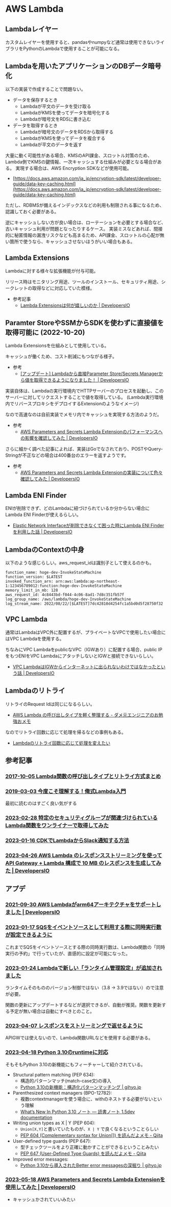 # AWS Lambda

## Lambdaレイヤー

カスタムレイヤーを使用すると、pandasやnumpyなど通常は使用できないライブラリをPythonのLambdaで使用することが可能になる。

## Lambdaを用いたアプリケーションのDBデータ暗号化

以下の実装で作成することで問題ない。

- データを保存するとき
  - Lambdaが平文のデータを受け取る
  - LambdaがKMSを使ってデータを暗号化する
  - Lambdaが暗号文をRDSに書き込む
- データを取得するとき
  - Lambdaが暗号文のデータをRDSから取得する
  - LambdaがKMSを使ってデータを複合する
  - Lambdaが平文のデータを返す

大量に動く可能性がある場合、KMSのAPI課金、スロットル対策のため、Lambda側でKMSの鍵情報、一次キャッシュする仕組みが必要となる場合がある。
実現する場合は、AWS Encryption SDKなどが使用可能。

- [https://docs.aws.amazon.com/ja_jp/encryption-sdk/latest/developer-guide/data-key-caching.html](https://docs.aws.amazon.com/ja_jp/encryption-sdk/latest/developer-guide/data-key-caching.html)

ただし、RDBMSが備えるインデックスなどの利用も制限される事になるため、認識しておく必要がある。

逆にキャッシュしない方が良い場合は、ローテーションを必要とする場合など、古いキャッシュ利用が問題となったりするケース。
実装ミスなどあれば、間接的に秘匿情報の漏洩リスクなども高まるため、API課金、スロットルの心配が無い箇所で使うなら、キャッシュさせないほうがいい場合もある。

## Lambda Extensions

Lambdaに対する様々な拡張機能が付与可能。

リリース時はモニタリング用途、ツールのインストール、セキュリティ用途、シークレットの取得などに対応していた模様。

- 参考記事
  - [Lambda Extensionsは何が嬉しいのか | DevelopersIO](https://dev.classmethod.jp/articles/cons-of-lambda-extensions/)

## Paramter StoreやSSMからSDKを使わずに直接値を取得可能に (2022-10-20)

Lambda Extensionsを仕組みとして使用している。

キャッシュが働くため、コスト削減にもつながる様子。

- 参考
  - [[アップデート] Lambdaから直接Parameter Store/Secrets Managerから値を取得できるようになりました！ | DevelopersIO](https://dev.classmethod.jp/articles/lambda-get-paramater/)

実装自体は、Lambdaの実行環境内でHTTPサーバーのプロセスを起動し、このサーバーに対してリクエストすることで値を取得している。
(Lambda実行環境内でリバースプロキシをデプロイするExtensionのようなイメージ)

なので高速なのは自前実装でメモリ内でキャッシュを実現する方法のようだ。

- 参考
  - [AWS Parameters and Secrets Lambda Extensionのパフォーマンスへの影響を確認してみた | DevelopersIO](https://dev.classmethod.jp/articles/aws-parameters-and-secrets-lambda-extension-performance/)


さらに細かく調べた記事によれば、実装はGoでなされており、POSTやQuery-Stringが不正などの場合は400番台のエラーを返すようです。

- 参考
  - [AWS Parameters and Secrets Lambda Extensionの実装について色々確認してみた | DevelopersIO](https://dev.classmethod.jp/articles/investigation-parameters-and-secrets-lambda-extension-impl/)

## Lambda ENI Finder

ENIが削除できず、どのLambdaに紐づけられているか分からない場合にLambda ENI Finderが使えるらしい。

- [Elastic Network Interfaceが削除できなくて困った時にLambda ENI Finderを利用した話 | DevelopersIO](https://dev.classmethod.jp/articles/try-delete-lambda-eni-with-lambda-eni-finder/)

## LambdaのContextの中身

以下のような感じらしい。aws_request_idは識別子として使えるのかも。

```
function_name: hoge-dev-InvokeStateMachine
function_version: $LATEST
invoked_function_arn: arn:aws:lambda:ap-northeast-1:123456789012:function:hoge-dev-InvokeStateMachine
memory_limit_in_mb: 128
aws_request_id: 4c8443bd-f044-4c06-8ad1-7d8c351fb57f
log_group_name: /aws/lambda/hoge-dev-InvokeStateMachine
log_stream_name: 2022/08/22/[$LATEST]7dc42810d4254fc1a5bd0d5f28750f32
```

## VPC Lambda

通常はLambdaはVPC外に配置するが、プライベートなVPCで使用したい場合にはVPC Lambdaを使用する。

ちなみにVPC LambdaをpublicなVPC（IGWあり）に配置する場合、public IPをもつENIをVPC LambdaにアタッチしないとIGWと接続できないらしい。

- [VPC LambdaはIGWからインターネットに出られないわけではなかったという話 | DevelopersIO](https://dev.classmethod.jp/articles/lambda-vpc-with-global-address/)

## Lambdaのリトライ

リトライのRequest Idは同じになるらしい。

- [AWS Lambda の呼び出しタイプを軽く整理する - ダメ元エンジニアのお勉強おメモ](https://rasp.hateblo.jp/entry/2022/06/18/181511)

なのでリトライ回数に応じて処理を帰るなどの事例もある。

- [Lambdaのリトライ回数に応じて処理を変えたい](https://zenn.dev/shimo_s3/articles/c2895880138d19)

## 参考記事

### [2017-10-05 Lambda関数の呼び出しタイプとリトライ方式まとめ](https://dev.classmethod.jp/articles/lambda-idempotency/)

### [2019-03-03 今度こそ理解する！俺式Lambda入門](https://dev.classmethod.jp/articles/lambda-my-first-step/)

最初に読むのはすごく良い気がする

### [2023-02-28 特定のセキュリティグループが関連づけられているLambda関数をワンライナーで取得してみた](https://dev.classmethod.jp/articles/sg-used-by-lambda/)

### [2023-01-16 CDKでLambdaからSlack通知する方法](https://dev.classmethod.jp/articles/awscdk-costexplorer-notify-to-slack/)

### [2023-04-26 AWS Lambda のレスポンスストリーミングを使って API Gateway + Lambda 構成で 10 MB のレスポンスを生成してみた | DevelopersIO](https://dev.classmethod.jp/articles/aws-lambda-response-streaming-api-gateway/)


## アプデ

### [2021-09-30 AWS Lambdaがarm64アーキテクチャをサポートしました | DevelopersIO](https://dev.classmethod.jp/articles/aws-lambda-graviton2/)

### [2023-01-17 SQSをイベントソースとして利用する際に同時実行数が設定できるように](https://dev.classmethod.jp/articles/update-aws-lambda-event-source-amazon-sqs-concurrency/)

これまでSQSをイベントソースとする際の同時実行数は、Lambda関数の「同時実行の予約」で行っていたが、直感的に設定が可能になった。

### [2023-01-24 Lambdaで新しい「ランタイム管理設定」が追加されました](https://dev.classmethod.jp/articles/aws-lambda-supports-runtime-management-controls/)

ランタイムそのもののバージョン制御ではない（3.8 -> 3.9ではない）ので注意が必要。

関数の更新にアップデートするなどが選択できるが、自動が推奨。関数を更新する予定が無い場合は自動にすべきとのこと。

### [2023-04-07 レスポンスをストリーミングで返せるように](https://dev.classmethod.jp/articles/aws-lambda-can-streaming-response/)

APIGWでは使えないので、Lambda関数URLなどを使用する必要がある。

### [2023-04-18 Python 3.10のruntimeに対応](https://aws.amazon.com/jp/blogs/compute/python-3-10-runtime-now-available-in-aws-lambda/)

そもそもPython 3.10の新機能にもフィーチャーして紹介されている。

- Structural pattern matching (PEP 634):
  - 構造的パターンマッチ(match-case文)の導入
  - [Python 3.10の新機能：構造化パターンマッチング | gihyo.jp](https://gihyo.jp/article/2022/07/monthly-python-2207)
- Parenthesized context managers (BPO-12782):
  - 複数contextmanagerを使う場合に、withのネストする必要がないという理解
  - [What’s New In Python 3.10 ノート — 読書ノート 1.5dev documentation](https://showa-yojyo.github.io/notebook/python-3.10.html#parenthesized-context-managers)
- Writing union types as X | Y (PEP 604):
  - `Union[X,Y]`と書いていたものが、`X | Y` で良くなるということらしい
  - [PEP 604 (Complementary syntax for Union[]) を読んだよメモ - Qiita](https://qiita.com/tk0miya/items/613221c7707102591215)
- User-defined type guards (PEP 647):
  - 型チェックツールをより正確に動かすことができるということみたい
  - [PEP 647 (User-Defined Type Guards) を読んだよメモ - Qiita](https://qiita.com/tk0miya/items/1b093c2eee7668fffb62)
- Improved error messages:
  - [Python 3.10から導入されたBetter error messagesの深掘り | gihyo.jp](https://gihyo.jp/article/2022/12/monthly-python-2212)

### [2023-05-18 AWS Parameters and Secrets Lambda Extensionを使用してみた | DevelopersIO](https://dev.classmethod.jp/articles/aws-parameters-and-secrets-lambda-extension/)

- キャッシュかされていいみたい
